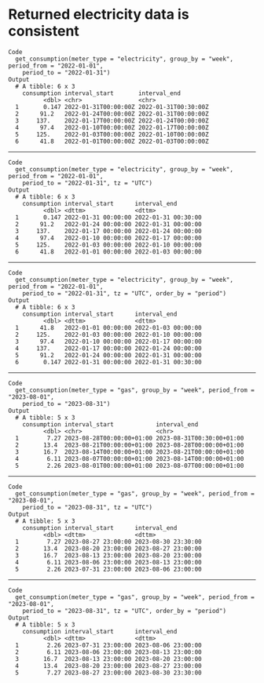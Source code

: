 # Returned electricity data is consistent

    Code
      get_consumption(meter_type = "electricity", group_by = "week", period_from = "2022-01-01",
        period_to = "2022-01-31")
    Output
      # A tibble: 6 x 3
        consumption interval_start       interval_end        
              <dbl> <chr>                <chr>               
      1       0.147 2022-01-31T00:00:00Z 2022-01-31T00:30:00Z
      2      91.2   2022-01-24T00:00:00Z 2022-01-31T00:00:00Z
      3     137.    2022-01-17T00:00:00Z 2022-01-24T00:00:00Z
      4      97.4   2022-01-10T00:00:00Z 2022-01-17T00:00:00Z
      5     125.    2022-01-03T00:00:00Z 2022-01-10T00:00:00Z
      6      41.8   2022-01-01T00:00:00Z 2022-01-03T00:00:00Z

---

    Code
      get_consumption(meter_type = "electricity", group_by = "week", period_from = "2022-01-01",
        period_to = "2022-01-31", tz = "UTC")
    Output
      # A tibble: 6 x 3
        consumption interval_start      interval_end       
              <dbl> <dttm>              <dttm>             
      1       0.147 2022-01-31 00:00:00 2022-01-31 00:30:00
      2      91.2   2022-01-24 00:00:00 2022-01-31 00:00:00
      3     137.    2022-01-17 00:00:00 2022-01-24 00:00:00
      4      97.4   2022-01-10 00:00:00 2022-01-17 00:00:00
      5     125.    2022-01-03 00:00:00 2022-01-10 00:00:00
      6      41.8   2022-01-01 00:00:00 2022-01-03 00:00:00

---

    Code
      get_consumption(meter_type = "electricity", group_by = "week", period_from = "2022-01-01",
        period_to = "2022-01-31", tz = "UTC", order_by = "period")
    Output
      # A tibble: 6 x 3
        consumption interval_start      interval_end       
              <dbl> <dttm>              <dttm>             
      1      41.8   2022-01-01 00:00:00 2022-01-03 00:00:00
      2     125.    2022-01-03 00:00:00 2022-01-10 00:00:00
      3      97.4   2022-01-10 00:00:00 2022-01-17 00:00:00
      4     137.    2022-01-17 00:00:00 2022-01-24 00:00:00
      5      91.2   2022-01-24 00:00:00 2022-01-31 00:00:00
      6       0.147 2022-01-31 00:00:00 2022-01-31 00:30:00

---

    Code
      get_consumption(meter_type = "gas", group_by = "week", period_from = "2023-08-01",
        period_to = "2023-08-31")
    Output
      # A tibble: 5 x 3
        consumption interval_start            interval_end             
              <dbl> <chr>                     <chr>                    
      1        7.27 2023-08-28T00:00:00+01:00 2023-08-31T00:30:00+01:00
      2       13.4  2023-08-21T00:00:00+01:00 2023-08-28T00:00:00+01:00
      3       16.7  2023-08-14T00:00:00+01:00 2023-08-21T00:00:00+01:00
      4        6.11 2023-08-07T00:00:00+01:00 2023-08-14T00:00:00+01:00
      5        2.26 2023-08-01T00:00:00+01:00 2023-08-07T00:00:00+01:00

---

    Code
      get_consumption(meter_type = "gas", group_by = "week", period_from = "2023-08-01",
        period_to = "2023-08-31", tz = "UTC")
    Output
      # A tibble: 5 x 3
        consumption interval_start      interval_end       
              <dbl> <dttm>              <dttm>             
      1        7.27 2023-08-27 23:00:00 2023-08-30 23:30:00
      2       13.4  2023-08-20 23:00:00 2023-08-27 23:00:00
      3       16.7  2023-08-13 23:00:00 2023-08-20 23:00:00
      4        6.11 2023-08-06 23:00:00 2023-08-13 23:00:00
      5        2.26 2023-07-31 23:00:00 2023-08-06 23:00:00

---

    Code
      get_consumption(meter_type = "gas", group_by = "week", period_from = "2023-08-01",
        period_to = "2023-08-31", tz = "UTC", order_by = "period")
    Output
      # A tibble: 5 x 3
        consumption interval_start      interval_end       
              <dbl> <dttm>              <dttm>             
      1        2.26 2023-07-31 23:00:00 2023-08-06 23:00:00
      2        6.11 2023-08-06 23:00:00 2023-08-13 23:00:00
      3       16.7  2023-08-13 23:00:00 2023-08-20 23:00:00
      4       13.4  2023-08-20 23:00:00 2023-08-27 23:00:00
      5        7.27 2023-08-27 23:00:00 2023-08-30 23:30:00

